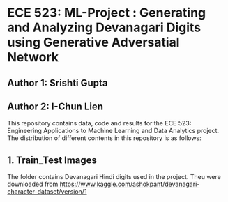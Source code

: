 # ECE 523: ML-Project : Generating and Analyzing Devanagari Digits using Generative Adversatial Network
## Author 1: Srishti Gupta
## Author 2: I-Chun Lien

This repository contains data, code and results for the ECE 523: Engineering Applications to Machine Learning and Data Analytics project. The distribution of different contents in this repository is as follows:

## 1. Train_Test Images
The folder contains Devanagari Hindi digits used in the project. Theu were downloaded from https://www.kaggle.com/ashokpant/devanagari-character-dataset/version/1


